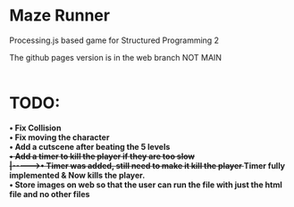 # Maze Runner
Processing.js based game for Structured Programming 2

The github pages version is in the web branch NOT MAIN <br>
<br>
# TODO: <br>
<b>• Fix Collision <br>
<b>• Fix moving the character <br>
<b>• Add a cutscene after beating the 5 levels <br>
~~<b>• Add a timer to kill the player if they are too slow <br>~~
~~<b>|----->• Timer was added, still need to make it kill the player <b>~~  Timer fully implemented & Now kills the player. <br> 
<b>• Store images on web so that the user can run the file with just the html file and no other files <br>
